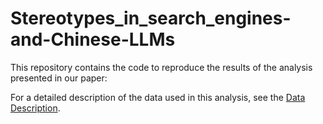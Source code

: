 # Stereotypes_in_search_engines-and-Chinese-LLMs

This repository contains the code to reproduce the results of the analysis presented in our paper:


For a detailed description of the data used in this analysis, see the [Data Description](/Users/gengliu/research/stereotypes_in_search_engines-and-Chinese-LLMs/data/README.md).
